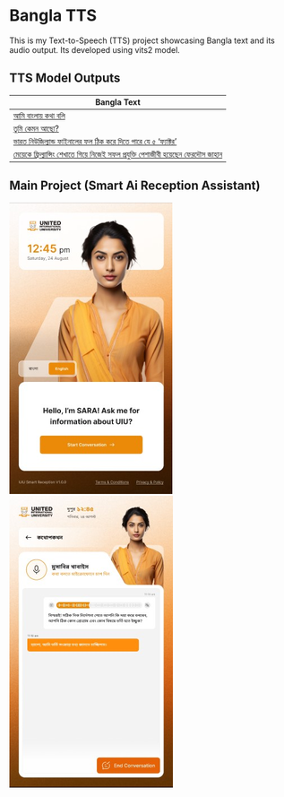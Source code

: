# Bangla TTS

This is my Text-to-Speech (TTS) project showcasing Bangla text and its audio output.
Its developed using vits2 model.

## TTS Model Outputs

| Bangla Text         | 
|---------------------|
| [আমি বাংলায় কথা বলি](https://raw.githubusercontent.com/ml-maddi/vits2_bangla/refs/heads/main/resources/bn1.mp3)|
| [তুমি কেমন আছো?](https://raw.githubusercontent.com/ml-maddi/vits2_bangla/main/resources/bn2.mp3) |
| [ভারত নিউজিল্যান্ড ফাইনালের ফল ঠিক করে দিতে পারে যে ৫ ‘ফ্যাক্টর’](https://raw.githubusercontent.com/ml-maddi/vits2_bangla/main/resources/bn3.mp3) |
| [মেয়েকে ফ্রিল্যান্সিং শেখাতে গিয়ে নিজেই সফল প্রযুক্তি পেশাজীবী হয়েছেন ফেরদৌস জাহান](https://raw.githubusercontent.com/ml-maddi/vits2_bangla/main/resources/bn4.mp3)|

## Main Project (Smart Ai Reception Assistant)

![Smart Ai Reception Assistant](resources/ui.jpg)
![Conversation](resources/ui2.jpg)
